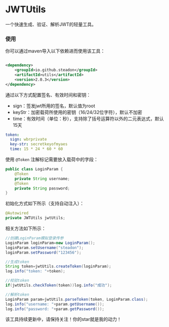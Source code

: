 # JWTUtils

一个快速生成、验证、解析JWT的轻量工具。

### 使用

你可以通过maven导入以下依赖进而使用该工具：

```xml

<dependency>
    <groupId>io.github.steadon</groupId>
    <artifactId>utils</artifactId>
    <version>2.0.3</version>
</dependency>
```

通过以下方式配置签名、有效时间和密钥：

- sign：签发jwt所用的签名，默认值为root
- keyStr：加密载荷所使用的密钥（16/24/32位字符），默认不加密
- time：有效时间（单位：秒），支持除了括号运算符以外的二元表达式，默认15天

```yml
token:
  sign: wbrprivate
  key-str: secretkeyofmyaes
  time: 15 * 24 * 60 * 60
```

使用 `@Token` 注解标记需要放入载荷中的字段：

```java
public class LoginParam {
    @Token
    private String username;
    @Token
    private String password;
}
```

初始化方式如下所示（支持自动注入）：

```java
@Autowired
private JWTUtils jwtUtils;
```

相关方法如下所示：

```java
//创建LoginParam模拟登录传参
LoginParam loginParam=new LoginParam();
loginParam.setUsername("steadon");
loginParam.setPassword("123456");

//生成token
String token=jwtUtils.createToken(loginParam);
log.info("token: "+token);

//校验token
if(jwtUtils.checkToken(token))log.info("成功");

//解析token
LoginParam param=jwtUtils.parseToken(token, LoginParam.class);
log.info("username: "+param.getUsername());
log.info("password: "+param.getPassword());
```

该工具持续更新中，请保持关注！你的star就是我的动力！
